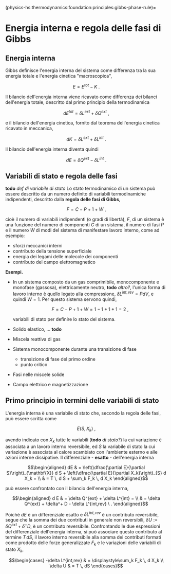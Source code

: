 (physics-hs:thermodynamics:foundation:principles:gibbs-phase-rule)=
# Energia interna e regola delle fasi di Gibbs

## Energia interna
Gibbs definisce l'energia interna del sistema come differenza tra la sua energia totale e l'energia cinetica "macroscopica", 

$$E = E^{tot} - K \ .$$

Il bilancio dell'energia interna viene ricavato come differenza dei bilanci dell'energia totale, descritto dal primo principio della termodinamica

$$d E^{tot} = \delta L^{ext} + \delta Q^{ext} \ ,$$

e il bilancio dell'energia cinetica, fornito dal teorema dell'energia cinetica ricavato in meccanica,

$$d K = \delta L^{ext} + \delta L^{int} \ .$$

Il bilancio dell'energia interna diventa quindi

$$d E = \delta Q^{ext} - \delta L^{int} \ .$$

## Variabili di stato e regola delle fasi
**todo** *def di variabile di stato*
Lo stato termodinamico di un sistema può essere descritto da un numero definito di variabili termodinamiche indipendenti, descritto dalla **regola delle fasi di Gibbs**,

$$F = C - P + 1 + W \ ,$$

cioè il numero di variabili indipendenti (o gradi di libertà), $F$, di un sistema è una funzione del numero di componenti $C$ di un sistema, il numero di fasi $P$ e il numero $W$ di modi del sistema di manifestare lavoro interno, come ad esempio:
- sforzi meccanici interni
- contributo della tensione superficiale
- energia dei legami delle molecole dei componenti
- contributo del campo elettromagnetico

**Esempi.**
- In un sistema composto da un gas comprimibile, monocomponente e monofase (gassosa), elettricamente neutro, **todo** *altro?*, l'unica forma di lavoro interno è quello legato alla compressione, $\delta L^{int,rev} = P dV$, e quindi $W = 1$. Per questo sistema servono quindi, 

  $$F = C - P + 1 + W = 1 - 1 + 1 + 1 = 2 \ ,$$

  variabili di stato per definire lo stato del sistema.

- Solido elastico, ... **todo**
- Miscela reattiva di gas
- Sistema monocomponente durante una transizione di fase
  - transizione di fase del primo ordine
  - punto critico
- Fasi nelle miscele solide
- Campo elettrico e magnetizzazione


## Primo principio in termini delle variabili di stato
L'energia interna è una variabile di stato che, secondo la regola delle fasi, può essere scritta come

$$E(S, X_k) \ ,$$

avendo indicato con $X_k$ tutte le variabili (**todo** *di stato?*) la cui variazione è associata a un lavoro interno reversibile, ed $S$ la variabile di stato la cui variazione è associata al calore scambiato con l'ambiente esterno e alle azioni interne dissipative. Il differenziale - **esatto** - dell'energia interna

$$\begin{aligned}
dE & = \left(\dfrac{\partial E}{\partial S}\right)_{\mathbf{X}} d S 
     + \left(\dfrac{\partial E}{\partial X_k}\right)_{S} d X_k  = \\
   & = T \, d S + \sum_k F_k \, d X_k
\end{aligned}$$

può essere confrontato con il bilancio dell'energia interna,

$$\begin{aligned}
  d E & = \delta Q^{ext} + \delta L^{int} = \\
      & = \delta Q^{ext} + \delta^+ D - \delta L^{int,rev} \ .
\end{aligned}$$

Poiché $d E$ è un differenziale esatto e $\delta L^{int,rev}$ è un contributo reversibile, segue che la somma dei due contributi in generale non reversibili, $\delta U := \delta Q^{ext} + \delta^+ D$, è un contributo reversibile. Confrontando le due espressioni del differenziale dell'energia interna, si può associare questo contributo al termine $T \, dS$, il lavoro interno reversibile alla somma dei contributi formati come prodotto delle forze generalizzate $F_k$ e le variazioni delle variabili di stato $X_k$,

$$\begin{cases}
  -\delta L^{int,rev} & = \displaystyle\sum_k F_k \, d X_k \\
  \delta U            & = T \, dS
\end{cases}$$




